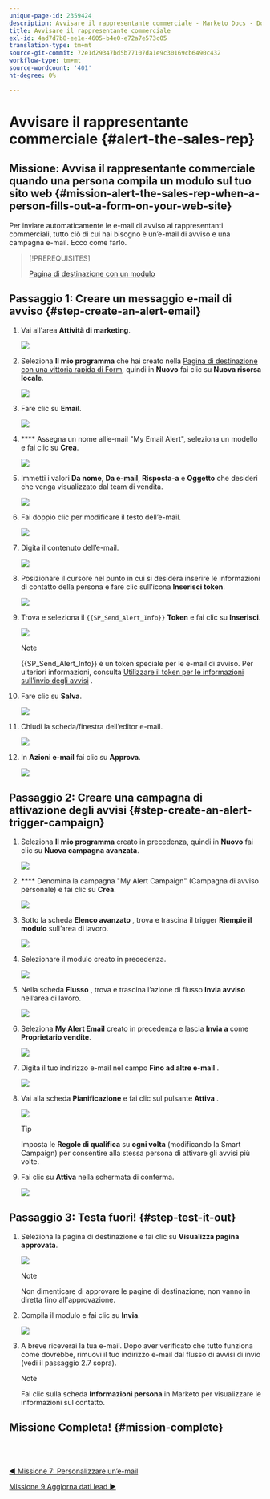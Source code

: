 ```yaml
---
unique-page-id: 2359424
description: Avvisare il rappresentante commerciale - Marketo Docs - Documentazione del prodotto
title: Avvisare il rappresentante commerciale
exl-id: 4ad7d7b8-ee1e-4605-b4e0-e72a7e573c05
translation-type: tm+mt
source-git-commit: 72e1d29347bd5b77107da1e9c30169cb6490c432
workflow-type: tm+mt
source-wordcount: '401'
ht-degree: 0%

---
```


# Avvisare il rappresentante commerciale {#alert-the-sales-rep}

## Missione: Avvisa il rappresentante commerciale quando una persona compila un modulo sul tuo sito web {#mission-alert-the-sales-rep-when-a-person-fills-out-a-form-on-your-web-site}

Per inviare automaticamente le e-mail di avviso ai rappresentanti commerciali, tutto ciò di cui hai bisogno è un’e-mail di avviso e una campagna e-mail. Ecco come farlo.

>[!PREREQUISITES]
>
>[Pagina di destinazione con un modulo](/help/marketo/getting-started/quick-wins/landing-page-with-a-form.md)

## Passaggio 1: Creare un messaggio e-mail di avviso {#step-create-an-alert-email}

1. Vai all&#39;area **Attività di marketing**.

   ![](assets/one-5.png)

1. Seleziona **Il mio programma** che hai creato nella [Pagina di destinazione con una vittoria rapida di Form](/help/marketo/getting-started/quick-wins/landing-page-with-a-form.md), quindi in **Nuovo** fai clic su **Nuova risorsa locale**.

   ![](assets/two-6.png)

1. Fare clic su **Email**.

   ![](assets/three-5.png)

1. **** Assegna un nome all’e-mail &quot;My Email Alert&quot;, seleziona un modello e fai clic su  **Crea**.

   ![](assets/four-4.png)

1. Immetti i valori **Da nome**, **Da e-mail**, **Risposta-a** e **Oggetto** che desideri che venga visualizzato dal team di vendita.

   ![](assets/five-5.png)

1. Fai doppio clic per modificare il testo dell’e-mail.

   ![](assets/six-5.png)

1. Digita il contenuto dell’e-mail.

   ![](assets/seven-6.png)

1. Posizionare il cursore nel punto in cui si desidera inserire le informazioni di contatto della persona e fare clic sull&#39;icona **Inserisci token**.

   ![](assets/eight-4.png)

1. Trova e seleziona il `{{SP_Send_Alert_Info}}` **Token** e fai clic su **Inserisci**.

   ![](assets/image2014-9-24-13-3a10-3a0.png)

   >[!NOTE]
   >
   >{{SP_Send_Alert_Info}} è un token speciale per le e-mail di avviso. Per ulteriori informazioni, consulta [Utilizzare il token per le informazioni sull’invio degli avvisi](/help/marketo/product-docs/email-marketing/general/using-tokens/use-the-send-alert-info-token.md) .

1. Fare clic su **Salva**.

   ![](assets/ten-5.png)

1. Chiudi la scheda/finestra dell’editor e-mail.

   ![](assets/eleven-5.png)

1. In **Azioni e-mail** fai clic su **Approva**.

   ![](assets/twelve-4.png)

## Passaggio 2: Creare una campagna di attivazione degli avvisi {#step-create-an-alert-trigger-campaign}

1. Seleziona **Il mio programma** creato in precedenza, quindi in **Nuovo** fai clic su **Nuova campagna avanzata**.

   ![](assets/image2014-9-24-13-3a14-3a17.png)

1. **** Denomina la campagna &quot;My Alert Campaign&quot; (Campagna di avviso personale) e fai clic su  **Crea**.

   ![](assets/image2014-9-24-13-3a14-3a28.png)

1. Sotto la scheda **Elenco avanzato** , trova e trascina il trigger **Riempie il modulo** sull’area di lavoro.

   ![](assets/image2014-9-24-13-3a14-3a43.png)

1. Selezionare il modulo creato in precedenza.

   ![](assets/image2014-9-24-13-3a14-3a58.png)

1. Nella scheda **Flusso** , trova e trascina l’azione di flusso **Invia avviso** nell’area di lavoro.

   ![](assets/image2014-9-24-13-3a15-3a10.png)

1. Seleziona **My Alert Email** creato in precedenza e lascia **Invia a** come **Proprietario vendite**.

   ![](assets/eighteen-1.png)

1. Digita il tuo indirizzo e-mail nel campo **Fino ad altre e-mail** .

   ![](assets/nineteen-2.png)

1. Vai alla scheda **Pianificazione** e fai clic sul pulsante **Attiva** .

   ![](assets/twenty-2.png)

   >[!TIP]
   >
   >Imposta le **Regole di qualifica** su **ogni volta** (modificando la Smart Campaign) per consentire alla stessa persona di attivare gli avvisi più volte.

1. Fai clic su **Attiva** nella schermata di conferma.

   ![](assets/twenty-one-1.png)

## Passaggio 3: Testa fuori! {#step-test-it-out}

1. Seleziona la pagina di destinazione e fai clic su **Visualizza pagina approvata**.

   ![](assets/image2014-9-24-13-3a17-3a8.png)

   >[!NOTE]
   >
   >Non dimenticare di approvare le pagine di destinazione; non vanno in diretta fino all&#39;approvazione.

1. Compila il modulo e fai clic su **Invia**.

   ![](assets/image2014-9-24-13-3a17-3a41.png)

1. A breve riceverai la tua e-mail. Dopo aver verificato che tutto funziona come dovrebbe, rimuovi il tuo indirizzo e-mail dal flusso di avvisi di invio (vedi il passaggio 2.7 sopra).

   >[!NOTE]
   >
   >Fai clic sulla scheda **Informazioni persona** in Marketo per visualizzare le informazioni sul contatto.

## Missione Completa! {#mission-complete}

<br> 

[◄ Missione 7: Personalizzare un’e-mail](personalize-an-email.md)

[Missione 9 Aggiorna dati lead ►](update-person-data.md)
